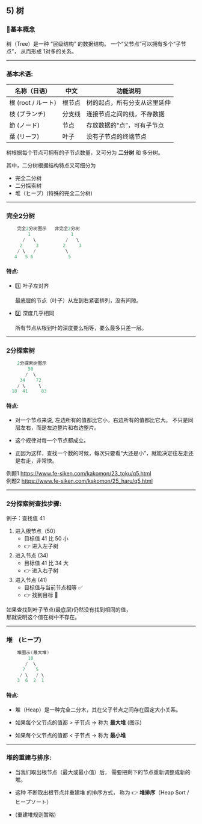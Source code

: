 ## 5) 树
### 🌿基本概念
树（Tree）是一种 “层级结构” 的数据结构。
一个“父节点”可以拥有多个“子节点”，
从而形成 1对多的关系。

---

### 基本术语:
| 名称（日语）   | 中文  | 功能说明           |
| -------- | --- | -------------- |
| 根 (root / ルート)  | 根节点 | 树的起点，所有分支从这里延伸 |
| 枝 (ブランチ) | 分支线 | 连接节点之间的线，不存数据  |
| 節 (ノード)  | 节点  | 存放数据的“点”，可有子节点 |
| 葉 (リーフ)  | 叶子  | 没有子节点的终端节点     |

树根据每个节点可拥有的子节点数量，又可分为 **二分树** 和 多分树。

其中，二分树根据结构特点又可细分为 
- 完全二分树
- 二分探索树
- 堆（ヒープ）(特殊的完全二分树)

--- 

### 完全2分树
```c
    完全2分树图示   非完全2分树
        1               1
      /   \           /   \
     2     3         2     3
    / \   /           \
   4   5 6             5
```
#### 特点: 
- 1️⃣ 叶子左对齐

    最底层的节点（叶子）从左到右紧密排列，没有间隙。

- 2️⃣ 深度几乎相同

    所有节点从根到叶的深度要么相等，要么最多只差一层。

---

### 2分探索树
```c
    2分探索树图示
        50
       /  \
     34    72
    / \     \
  18  41     83
```
#### 特点:

- 对一个节点来说, 左边所有的值都比它小，右边所有的值都比它大。
不只是同层左右，而是左边整片和右边整片。

- 这个规律对每一个节点都成立。

- 正因为这样，查找一个数的时候，每次只要看“大还是小”，就能决定往左走还是右走，非常快。

例题1 https://www.fe-siken.com/kakomon/23_toku/q5.html<br> 例题2 https://www.fe-siken.com/kakomon/25_haru/q5.html

---

### 2分探索树查找步骤:
例子：查找值 41
1. 进入根节点（50）
    - 目标值 41 比 50 小
    - 👉 进入左子树
2. 进入节点 (34)
    - 目标值 41 比 34 大
    - 👉 进入右子树
3. 进入节点 (41)
    - 目标值与当前节点相等 ✅
    - 👉 找到目标 🎯

如果查找到叶子节点(最底层)仍然没有找到相同的值，<br>
那就说明这个值在树中不存在。

---

### 堆　(ヒープ)
```c
    堆图示(最大堆)
        10
       /  \
      7    5
     / \   / \
    3  6  2  1
```
#### 特点:
- 堆（Heap）是一种完全二分木，其在父子节点之间存在固定大小关系。

- 如果每个父节点的值都 > 子节点 → 称为 **最大堆** (图示)

- 如果每个父节点的值都 < 子节点 → 称为 **最小堆**

---

### 堆的重建与排序:
- 当我们取出根节点（最大或最小值）后，
需要把剩下的节点重新调整成新的堆。

- 这种 不断取出根节点并重建堆 的排序方式，
称为 👉 **堆排序**（Heap Sort / ヒープソート）
- (重建堆规则暂略)
